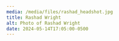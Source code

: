 ```yaml
---
media: /media/files/rashad_headshot.jpg
title: Rashad Wright
alt: Photo of Rashad Wright
date: 2024-05-14T17:05:00-0500
---
```

